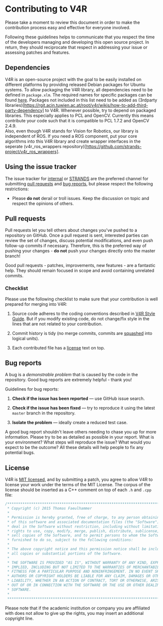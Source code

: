 # Contributing to V4R

Please take a moment to review this document in order to make the contribution
process easy and effective for everyone involved.

Following these guidelines helps to communicate that you respect the time of
the developers managing and developing this open source project. In return,
they should reciprocate that respect in addressing your issue or assessing
patches and features.


## Dependencies
V4R is an open-source project with the goal to be easily installed on different platforms by providing released Debian packages for Ubuntu systems. To allow packaging the V4R library, all dependencies need to be defined in `package.xlm`. The required names for specific packages can be found [here](https://github.com/strands-project/rosdistro/blob/strands-devel/rosdep/base.yaml). Packages not included in this list need to be added as (3rdparty libraries)[https://rgit.acin.tuwien.ac.at/root/v4r/wikis/how-to-add-third-party-dependency] to V4R. Whenever possible, try to depend on packaged libraries. This especially applies to PCL and OpenCV. Currently this means contribute your code such that it is compatible to PCL 1.7.2 and OpenCV 2.4.9.  
Also, even though V4R stands for Vision for Robotics, our library is independent of ROS. If you need a ROS component, put your core algorithms into this V4R library and create wrapper interfaces in the seperate (v4r_ros_wrappers repository)[https://github.com/strands-project/v4r_ros_wrappers].


## Using the issue tracker

The issue tracker for [internal](https://rgit.acin.tuwien.ac.at/root/v4r/issues) or [STRANDS](https://github.com/strands-project/v4r/issues) are
the preferred channel for submitting [pull requests](#pull-requests) and
[bug reports](#bugs), but please respect the following
restrictions:

* Please **do not** derail or troll issues. Keep the discussion on topic and
  respect the opinions of others.


<a name="pull-requests"></a>
## Pull requests

Pull requests let you tell others about changes you've pushed to a repository on GitHub. Once a pull request is sent, interested parties can review the set of changes, discuss potential modifications, and even push follow-up commits if necessary. Therefore, this is the preferred way of pushing your changes - **do not** push your changes directly onto the master branch!

Good pull requests - patches, improvements, new features - are a fantastic
help. They should remain focused in scope and avoid containing unrelated
commits.


<a name="checklist"></a>
### Checklist

Please use the following checklist to make sure that your contribution is well
prepared for merging into V4R:

1. Source code adheres to the coding conventions described in [V4R Style Guide](docs/v4r_style_guide.md).
   But if you modify existing code, do not change/fix style in the lines that
   are not related to your contribution.

2. Commit history is tidy (no merge commits, commits are [squashed](http://davidwalsh.name/squash-commits-git)
   into logical units).

3. Each contributed file has a [license](#license) text on top.


<a name="bugs"></a>
## Bug reports

A bug is a _demonstrable problem_ that is caused by the code in the repository.
Good bug reports are extremely helpful - thank you!

Guidelines for bug reports:

1. **Check if the issue has been reported** &mdash; use GitHub issue search.

2. **Check if the issue has been fixed** &mdash; try to reproduce it using the
   latest `master` branch in the repository.

3. **Isolate the problem** &mdash; ideally create a reduced test
   case.

A good bug report shouldn't leave others needing to chase you up for more
information. Please try to be as detailed as possible in your report. What is
your environment? What steps will reproduce the issue? What would you expect to
be the outcome? All these details will help people to fix any potential bugs.

<a name="license"></a>
## License

V4R is [MIT licensed](LICENSE.txt), and by submitting a patch, you agree to
allow V4R to license your work under the terms of the MIT
License. The corpus of the license should be inserted as a C++ comment on top
of each `.h` and `.cpp` file:

```cpp
/******************************************************************************
 * Copyright (c) 2015 Thomas Faeulhammer
 *
 * Permission is hereby granted, free of charge, to any person obtaining a copy
 * of this software and associated documentation files (the "Software"), to
 * deal in the Software without restriction, including without limitation the
 * rights to use, copy, modify, merge, publish, distribute, sublicense, and/or
 * sell copies of the Software, and to permit persons to whom the Software is
 * furnished to do so, subject to the following conditions:
 *
 * The above copyright notice and this permission notice shall be included in
 * all copies or substantial portions of the Software.
 *
 * THE SOFTWARE IS PROVIDED "AS IS", WITHOUT WARRANTY OF ANY KIND, EXPRESS OR
 * IMPLIED, INCLUDING BUT NOT LIMITED TO THE WARRANTIES OF MERCHANTABILITY,
 * FITNESS FOR A PARTICULAR PURPOSE AND NONINFRINGEMENT. IN NO EVENT SHALL THE
 * AUTHORS OR COPYRIGHT HOLDERS BE LIABLE FOR ANY CLAIM, DAMAGES OR OTHER
 * LIABILITY, WHETHER IN AN ACTION OF CONTRACT, TORT OR OTHERWISE, ARISING FROM,
 * OUT OF OR IN CONNECTION WITH THE SOFTWARE OR THE USE OR OTHER DEALINGS IN THE
 * SOFTWARE.
 *
 ******************************************************************************/
```

Please note that if the academic institution or company you are affiliated with
does not allow to give up the rights, you may insert an additional copyright
line.

